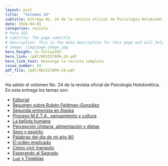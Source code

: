 ```yaml
---
layout: post
title:  "Volumen 24"
subtitle: Entrega No. 24 de la revista oficial de Psicología Holokinética
date: 2024-04-01
categories: revista
# Para SEO
# subtitle: The page subtitle
# description: This is the meta description for this page and will help it appear in search engines
# image: /img/page-image.jpg
hero_height: is-fullwidth
hero_link: /pdf/REVISTAPH-24.pdf
hero_link_text: Descarga la revista completa
issue_number: 24
pdf_file: /pdf/REVISTAPH-24.pdf
---
```


Ha salido el volúmen No. 24 de la revista oficial de Psicología Holokinética. 
En esta entrega los temas son:


- [Editorial](/pdf/REVISTAPH-24.pdf#page=4)
- [Resumen sobre Rubén Feldman-González](/pdf/REVISTAPH-24.pdf#page=5)
- [Segunda entrevista en Alaska](/pdf/REVISTAPH-24.pdf#page=7)
- [Proceso M.E.T.A., pensamiento y cultura](/pdf/REVISTAPH-24.pdf#page=20)
- [La bellota humana](/pdf/REVISTAPH-24.pdf#page=29)
- [Percepción Unitaria, alimentación y dietas](/pdf/REVISTAPH-24.pdf#page=31)
- [Sexo y espíritu](/pdf/REVISTAPH-24.pdf#page=32)
- [Palabras del día de mi año 80](/pdf/REVISTAPH-24.pdf#page=34)
- [El orden implicado](/pdf/REVISTAPH-24.pdf#page=35)
- [Cómo vivir tranquilo](/pdf/REVISTAPH-24.pdf#page=37)
- [Esperando al Sagrado](/pdf/REVISTAPH-24.pdf#page=39)
- [Luz y Tinieblas](/pdf/REVISTAPH-24.pdf#page=43)
